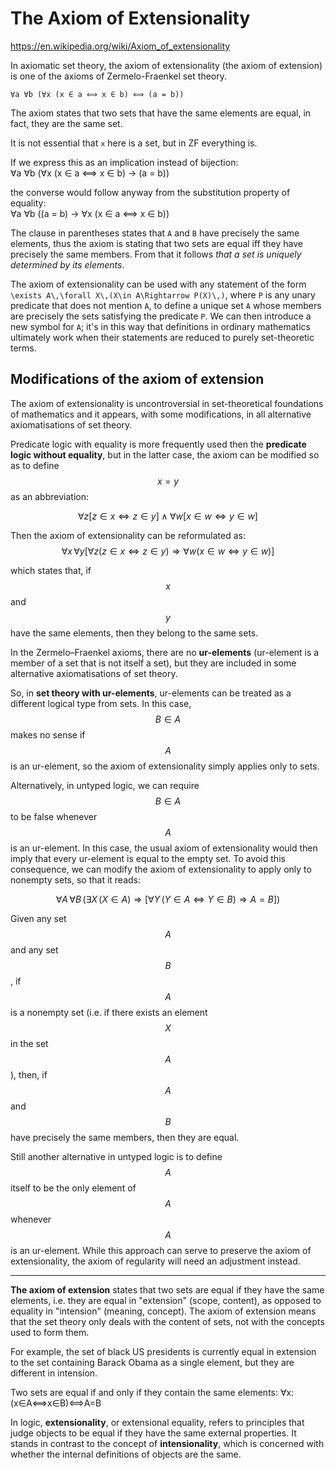 # The Axiom of Extensionality

https://en.wikipedia.org/wiki/Axiom_of_extensionality

In axiomatic set theory, the axiom of extensionality (the axiom of extension) is one of the axioms of Zermelo-Fraenkel set theory.


`∀a ∀b (∀x (x ∈ a ⟺ x ∈ b) ⟺ (a = b))`


The axiom states that two sets that have the same elements are equal, in fact, they are the same set.

It is not essential that `x` here is a set, but in ZF everything is.

If we express this as an implication instead of bijection:    
∀a ∀b (∀x (x ∈ a ⟺ x ∈ b) -> (a = b))

the converse would follow anyway from the substitution property of equality:   
∀a ∀b ((a = b) -> ∀x (x ∈ a ⟺ x ∈ b))

The clause in parentheses states that `A` and `B` have precisely the same elements, thus the axiom is stating that two sets are equal iff they have precisely the same members. From that it follows *that a set is uniquely determined by its elements*.


The axiom of extensionality can be used with any statement of the form `\exists A\,\forall X\,(X\in A\Rightarrow P(X)\,)`, where `P` is any unary predicate that does not mention `A`, to define a unique set `A` whose members are precisely the sets satisfying the predicate `P`. We can then introduce a new symbol for `A`; it's in this way that definitions in ordinary mathematics ultimately work when their statements are reduced to purely set-theoretic terms.


## Modifications of the axiom of extension

The axiom of extensionality is uncontroversial in set-theoretical foundations of mathematics and it appears, with some modifications, in all alternative axiomatisations of set theory.

Predicate logic with equality is more frequently used then the **predicate logic without equality**, but in the latter case, the axiom can be modified so as to define $$x=y$$ as an abbreviation:

$$
\forall z[z\in x\Leftrightarrow z\in y]
\land 
\forall w[x\in w\Leftrightarrow y\in w]
$$

Then the axiom of extensionality can be reformulated as: 
$$
\forall x\,\forall y 
[
  \forall z(z\in x\Leftrightarrow z\in y)
  \Rightarrow 
  \forall w(x\in w\Leftrightarrow y\in w)
]
$$

which states that, if $$x$$ and $$y$$ have the same elements, then they belong to the same sets.


In the Zermelo–Fraenkel axioms, there are no **ur-elements** (ur-element is a member of a set that is not itself a set), but they are included in some alternative axiomatisations of set theory.

So, in **set theory with ur-elements**, ur-elements can be treated as a different logical type from sets. In this case, $$B\in A$$ makes no sense if $$A$$ is an ur-element, so the axiom of extensionality simply applies only to sets.

Alternatively, in untyped logic, we can require $$B\in A$$ to be false whenever $$A$$ is an ur-element. In this case, the usual axiom of extensionality would then imply that every ur-element is equal to the empty set. To avoid this consequence, we can modify the axiom of extensionality to apply only to nonempty sets, so that it reads:

$$
\forall A\,\forall B\,
(
  \exists X\,(X\in A)
  \Rightarrow 
  [\forall Y\,(Y\in A\iff Y\in B)\Rightarrow A=B]
)
$$

Given any set $$A$$ and any set $$B$$, 
if $$A$$ is a nonempty set (i.e. if there exists an element $$X$$ in the set $$A$$), 
then, if $$A$$ and $$B$$ have precisely the same members, then 
they are equal.

Still another alternative in untyped logic is to define $$A$$ itself to be the only element of $$A$$ whenever $$A$$ is an ur-element. While this approach can serve to preserve the axiom of extensionality, the axiom of regularity will need an adjustment instead.


---

**The axiom of extension** states that two sets are equal if they have the same elements, i.e. they are equal in "extension" (scope, content), as opposed to equality in "intension" (meaning, concept). The axiom of extension means that the set theory only deals with the content of sets, not with the concepts used to form them.

For example, the set of black US presidents is currently equal in extension to the set containing Barack Obama as a single element, but they are different in intension.

Two sets are equal if and only if they contain the same elements:
∀x:(x∈A⟺x∈B)⟺A=B

In logic, **extensionality**, or extensional equality, refers to principles that judge objects to be equal if they have the same external properties. It stands in contrast to the concept of **intensionality**, which is concerned with whether the internal definitions of objects are the same.
